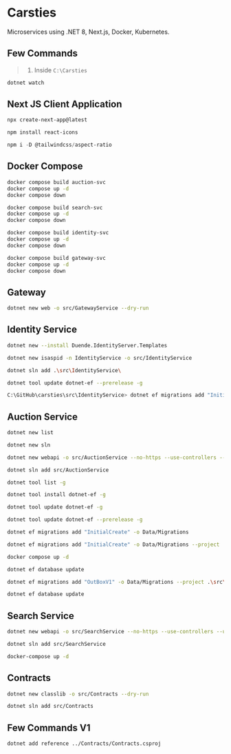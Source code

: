 # Carsties

Microservices using .NET 8, Next.js, Docker, Kubernetes.

## Few Commands

> 1. Inside `C:\Carsties`

```bash
dotnet watch
```

## Next JS Client Application

```powershell
npx create-next-app@latest

npm install react-icons

npm i -D @tailwindcss/aspect-ratio
```

## Docker Compose

```bash
docker compose build auction-svc
docker compose up -d
docker compose down

docker compose build search-svc
docker compose up -d
docker compose down

docker compose build identity-svc
docker compose up -d
docker compose down

docker compose build gateway-svc
docker compose up -d
docker compose down
```

## Gateway

```bash
dotnet new web -o src/GatewayService --dry-run
```

## Identity Service

```bash
dotnet new --install Duende.IdentityServer.Templates

dotnet new isaspid -n IdentityService -o src/IdentityService

dotnet sln add .\src\IdentityService\

dotnet tool update dotnet-ef --prerelease -g

C:\GitHub\carsties\src\IdentityService> dotnet ef migrations add "InitialCreate" -o Data/Migrations
```

## Auction Service

```bash
dotnet new list

dotnet new sln

dotnet new webapi -o src/AuctionService --no-https --use-controllers --use-endpoints --dry-run

dotnet sln add src/AuctionService

dotnet tool list -g

dotnet tool install dotnet-ef -g

dotnet tool update dotnet-ef -g

dotnet tool update dotnet-ef --prerelease -g

dotnet ef migrations add "InitialCreate" -o Data/Migrations

dotnet ef migrations add "InitialCreate" -o Data/Migrations --project .\src\AuctionService\AuctionService.csproj

docker compose up -d

dotnet ef database update

dotnet ef migrations add "OutBoxV1" -o Data/Migrations --project .\src\AuctionService\AuctionService.csproj

dotnet ef database update
```

## Search Service

```bash
dotnet new webapi -o src/SearchService --no-https --use-controllers --use-endpoints --dry-run

dotnet sln add src/SearchService

docker-compose up -d
```

## Contracts

```bash
dotnet new classlib -o src/Contracts --dry-run

dotnet sln add src/Contracts
```

## Few Commands V1

```bash
dotnet add reference ../Contracts/Contracts.csproj
```
